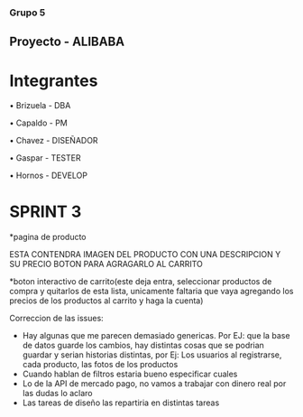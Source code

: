 ### Grupo 5

## Proyecto -  ALIBABA

# Integrantes 

• Brizuela - DBA

• Capaldo - PM

• Chavez - DISEÑADOR

• Gaspar - TESTER

• Hornos - DEVELOP


# SPRINT 3

*pagina de producto

ESTA CONTENDRA IMAGEN DEL PRODUCTO CON UNA DESCRIPCION Y SU PRECIO 
BOTON PARA AGRAGARLO AL CARRITO

*boton interactivo de carrito(este deja entra, seleccionar productos de compra y quitarlos de esta lista, unicamente faltaria que vaya agregando los precios de los productos al carrito y haga la cuenta)


Correccion de las issues:

* Hay algunas que me parecen demasiado genericas. Por EJ: que la base de datos guarde los cambios, hay distintas cosas que se podrian guardar y serian historias distintas, por Ej: Los usuarios al registrarse, cada producto, las fotos de los productos
* Cuando hablan de filtros estaria bueno especificar cuales
* Lo de la API de mercado pago, no vamos a trabajar con dinero real por las dudas lo aclaro
* Las tareas de diseño las repartiria en distintas tareas 



